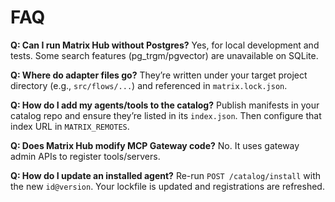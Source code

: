 # FAQ

**Q: Can I run Matrix Hub without Postgres?** Yes, for local development and tests. Some search features (pg_trgm/pgvector) are unavailable on SQLite.

**Q: Where do adapter files go?** They’re written under your target project directory (e.g., `src/flows/...`) and referenced in `matrix.lock.json`.

**Q: How do I add my agents/tools to the catalog?** Publish manifests in your catalog repo and ensure they’re listed in its `index.json`. Then configure that index URL in `MATRIX_REMOTES`.

**Q: Does Matrix Hub modify MCP Gateway code?** No. It uses gateway admin APIs to register tools/servers.

**Q: How do I update an installed agent?** Re-run `POST /catalog/install` with the new `id@version`. Your lockfile is updated and registrations are refreshed.
